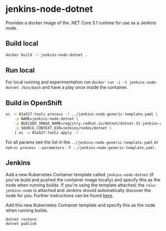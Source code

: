 # jenkins-node-dotnet

Provides a docker image of the .NET Core 3.1 runtime for use as a Jenkins node.

## Build local

```bash
docker build -t jenkins-node-dotnet .
```

## Run local

For local running and experimentation run `docker run -i -t jenkins-node-dotnet /bin/bash` and have a play once inside the container.

## Build in OpenShift

```bash
oc -n 01a527-tools process -f ../jenkins-node-generic-template.yaml \
    -p NAME=jenkins-node-dotnet \
    -p BUILDER_IMAGE_NAME=registry.redhat.io/dotnet/dotnet-31-jenkins-agent-rhel7 \
    -p SOURCE_CONTEXT_DIR=jenkins/nodes/dotnet \
    | oc -n 01a527-tools apply -f -
```

For all params see the list in the `../jenkins-node-generic-template.yaml` or run `oc process --parameters -f ../jenkins-node-generic-template.yaml`.

## Jenkins

Add a new Kubernetes Container template called `jenkins-node-dotnet` (if you've build and pushed the container image locally) and specify this as the node when running builds. If you're using the template attached; the `role: jenkins-node` is attached and Jenkins should automatically discover the node for you. Further instructions can be found [here](https://docs.openshift.com/container-platform/3.11/using_images/other_images/jenkins.html#using-the-jenkins-kubernetes-plug-in).

Add this new Kubernetes Container template and specify this as the node when running builds.

```
dotnet restore
dotnet publish
```
